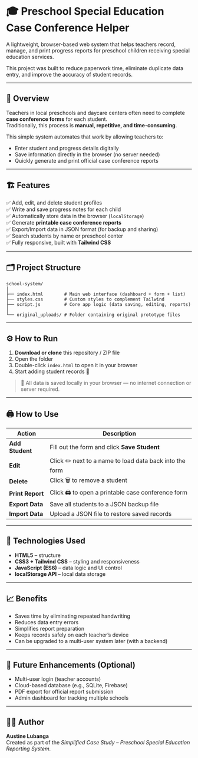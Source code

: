 # 🎓 Preschool Special Education Case Conference Helper

A lightweight, browser-based web system that helps teachers record, manage, and print progress reports for preschool children receiving special education services.  

This project was built to reduce paperwork time, eliminate duplicate data entry, and improve the accuracy of student records.

---

## 🧩 Overview

Teachers in local preschools and daycare centers often need to complete **case conference forms** for each student.  
Traditionally, this process is **manual, repetitive, and time-consuming**.  

This simple system automates that work by allowing teachers to:
- Enter student and progress details digitally  
- Save information directly in the browser (no server needed)  
- Quickly generate and print official case conference reports  

---

## 🏗️ Features

✅ Add, edit, and delete student profiles  
✅ Write and save progress notes for each child  
✅ Automatically store data in the browser (`localStorage`)  
✅ Generate **printable case conference reports**  
✅ Export/Import data in JSON format (for backup and sharing)  
✅ Search students by name or preschool center  
✅ Fully responsive, built with **Tailwind CSS**  

---

## 🗂️ Project Structure

```
school-system/
│
├── index.html        # Main web interface (dashboard + form + list)
├── styles.css        # Custom styles to complement Tailwind
├── script.js         # Core app logic (data saving, editing, reports)
│
└── original_uploads/ # Folder containing original prototype files
```

---

## ⚙️ How to Run

1. **Download or clone** this repository / ZIP file  
2. Open the folder  
3. Double-click `index.html` to open it in your browser  
4. Start adding student records 🎉  

> 💾 All data is saved locally in your browser — no internet connection or server required.

---

## 🖨️ How to Use

| Action | Description |
|--------|-------------|
| **Add Student** | Fill out the form and click **Save Student** |
| **Edit** | Click ✏️ next to a name to load data back into the form |
| **Delete** | Click 🗑️ to remove a student |
| **Print Report** | Click 🖨️ to open a printable case conference form |
| **Export Data** | Save all students to a JSON backup file |
| **Import Data** | Upload a JSON file to restore saved records |

---

## 🧠 Technologies Used

- **HTML5** – structure  
- **CSS3 + Tailwind CSS** – styling and responsiveness  
- **JavaScript (ES6)** – data logic and UI control  
- **localStorage API** – local data storage  

---

## 📈 Benefits

- Saves time by eliminating repeated handwriting  
- Reduces data entry errors  
- Simplifies report preparation  
- Keeps records safely on each teacher’s device  
- Can be upgraded to a multi-user system later (with a backend)

---

## 🚀 Future Enhancements (Optional)

- Multi-user login (teacher accounts)  
- Cloud-based database (e.g., SQLite, Firebase)  
- PDF export for official report submission  
- Admin dashboard for tracking multiple schools  

---

## 👩‍🏫 Author

**Austine Lubanga**  
Created as part of the *Simplified Case Study – Preschool Special Education Reporting System.*
